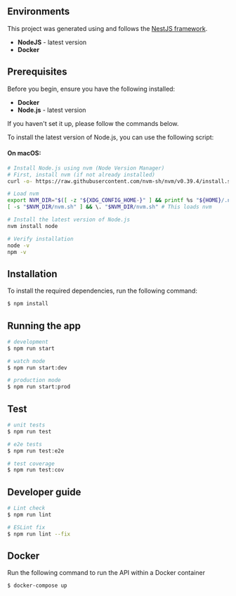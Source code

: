 
## Environments

This project was generated using and follows the [NestJS framework](https://docs.nestjs.com).


- **NodeJS** - latest version
- **Docker** 

## Prerequisites

Before you begin, ensure you have the following installed:

- **Docker**
- **Node.js** - latest version

If you haven't set it up, please follow the commands below.

To install the latest version of Node.js, you can use the following script:

#### On macOS:

```bash
# Install Node.js using nvm (Node Version Manager)
# First, install nvm (if not already installed)
curl -o- https://raw.githubusercontent.com/nvm-sh/nvm/v0.39.4/install.sh | bash

# Load nvm
export NVM_DIR="$([ -z "${XDG_CONFIG_HOME-}" ] && printf %s "${HOME}/.nvm" || printf %s "${XDG_CONFIG_HOME}/nvm")"
[ -s "$NVM_DIR/nvm.sh" ] && \. "$NVM_DIR/nvm.sh" # This loads nvm

# Install the latest version of Node.js
nvm install node

# Verify installation
node -v
npm -v

```

## Installation

To install the required dependencies, run the following command:

```bash
$ npm install
```

## Running the app

```bash
# development
$ npm run start

# watch mode
$ npm run start:dev

# production mode
$ npm run start:prod
```

## Test

```bash
# unit tests
$ npm run test

# e2e tests
$ npm run test:e2e

# test coverage
$ npm run test:cov
```

## Developer guide

```bash
# Lint check
$ npm run lint

# ESLint fix
$ npm run lint --fix
```

## Docker

Run the following command to run the API within a Docker container

```bash
$ docker-compose up
```